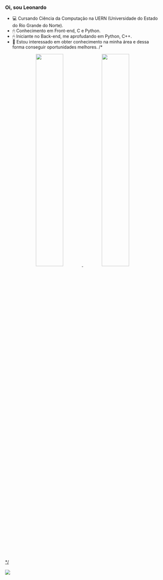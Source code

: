 ### Oi, sou Leonardo


- 💻 Cursando Ciência da Computação na UERN (Universidade do Estado do Rio Grande do Norte).
- 🖱 Conhecimento em Front-end, C e Python.
- 🖱 Iniciante no Back-end, me aprofudando em Python, C++.
- 👀 Estou interessado em obter conhecimento na minha área e dessa forma conseguir oportunidades melhores.
/*
<div align="center">
  <a href="https://github.com/leoctescossia">
  <img width="42%" src="https://github-readme-stats.vercel.app/api?username=leoctescossia&show_icons=true&theme=dark&include_all_comits=true&count_private=true"/>
  <img width="42%" src="https://github-readme-stats.vercel.app/api/top-langs/?username=leoctescossia&layout=compact&langs_count=16&theme=dark"/>
</div>
*/
<div><br>
   <a href="https://www.linkedin.com/in/leonardo-esc%C3%B3ssia-a6456a271/" target="_blank"><img src="https://img.shields.io/badge/-LinkedIn-%230077B5?style=for-the-badge&logo=linkedin&logoColor=white" target="_blank"></a> 
   
</div>
  
